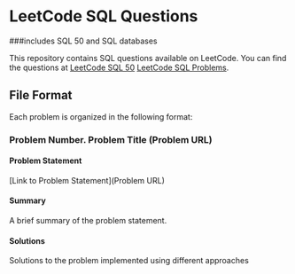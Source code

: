 # LeetCode SQL Questions

###includes SQL 50 and SQL databases

This repository contains SQL questions available on LeetCode. You can find the questions at  [LeetCode SQL 50](https://leetcode.com/studyplan/top-sql-50/) [LeetCode SQL Problems](https://leetcode.com/list/e97a9e5m/).

## File Format

Each problem is organized in the following format:

### Problem Number. Problem Title (Problem URL)

#### Problem Statement

[Link to Problem Statement](Problem URL)

#### Summary

A brief summary of the problem statement.

#### Solutions

Solutions to the problem implemented using different approaches
